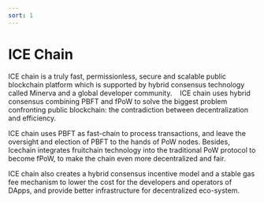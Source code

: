 ```yaml
---
sort: 1
---
```


# ICE Chain

ICE chain is a truly fast, permissionless, secure and scalable public blockchain platform 
which is supported by hybrid consensus technology called Minerva and a global developer community. 
 
ICE chain uses hybrid consensus combining PBFT and fPoW to solve the biggest problem confronting public blockchain: 
the contradiction between decentralization and efficiency. 

ICE chain uses PBFT as fast-chain to process transactions, and leave the oversight and election of PBFT to the hands of PoW nodes. 
Besides, Icechain integrates fruitchain technology into the traditional PoW protocol to become fPoW, 
to make the chain even more decentralized and fair. 
 
ICE chain also creates a hybrid consensus incentive model and a stable gas fee mechanism to lower the cost for the developers 
and operators of DApps, and provide better infrastructure for decentralized eco-system. 
